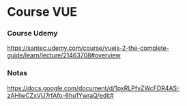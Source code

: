 # Course VUE
### Course Udemy
https://santec.udemy.com/course/vuejs-2-the-complete-guide/learn/lecture/21463708#overview 

### Notas
https://docs.google.com/document/d/1pxRLPfvZWcFDR4AS-zAHlwCZxVU7rfAfo-6hu1YwraQ/edit#